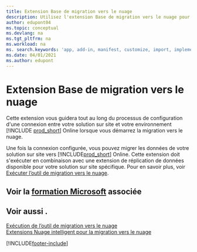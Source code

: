 ```yaml
---
title: Extension Base de migration vers le nuage
description: Utilisez l'extension Base de migration vers le nuage pour connecter votre solution sur site à Business Central Online.
author: edupont04
ms.topic: conceptual
ms.devlang: na
ms.tgt_pltfrm: na
ms.workload: na
ms. search.keywords: 'app, add-in, manifest, customize, import, implement'
ms.date: 04/01/2021
ms.author: edupont
---
```


# <a name="cloud-migration-base-extension"></a><a name="cloud-migration-base-extension"></a>Extension Base de migration vers le nuage

Cette extension vous guidera tout au long du processus de configuration d'une connexion entre votre solution sur site et votre environnement [!INCLUDE [prod_short](includes/prod_short.md)] Online lorsque vous démarrez la migration vers le nuage.  

Une fois la connexion configurée, vous pouvez migrer les données de votre solution sur site vers [!INCLUDE[prod_short](includes/prod_short.md)] Online. Cette extension doit s'exécuter en combinaison avec une extension de réplication de données disponible pour votre solution sur site spécifique. Pour en savoir plus, voir [Exécuter l’outil de migration vers le nuage](/dynamics365/business-central/dev-itpro/administration/migration-tool).  

## <a name="see-related-microsoft-training"></a><a name="see-related-microsoft-training"></a>Voir la [formation Microsoft](/training/modules/connect-intelligent-cloud-dynamics-365-business-central/) associée

## <a name="see-also"></a><a name="see-also"></a>Voir aussi .

[Exécution de l’outil de migration vers le nuage](/dynamics365/business-central/dev-itpro/administration/migration-tool)  
[Extensions Nuage intelligent pour la migration vers le nuage](ui-extensions-data-replication.md)  


[!INCLUDE[footer-include](includes/footer-banner.md)]
